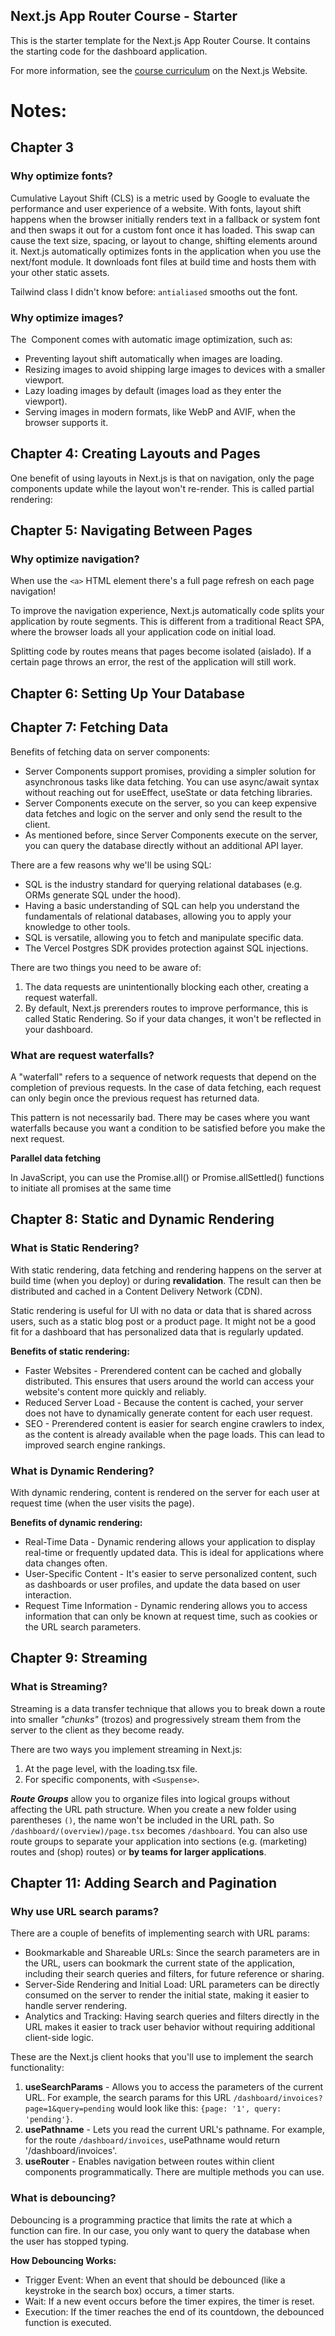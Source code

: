 ## Next.js App Router Course - Starter

This is the starter template for the Next.js App Router Course. It contains the starting code for the dashboard application.

For more information, see the [course curriculum](https://nextjs.org/learn) on the Next.js Website.

# Notes:

## Chapter 3

### Why optimize fonts?

Cumulative Layout Shift (CLS) is a metric used by Google to evaluate the performance and user experience of a website.
With fonts, layout shift happens when the browser initially renders text in a fallback or system font and then swaps it out for a custom font once it has loaded. This swap can cause the text size, spacing, or layout to change, shifting elements around it.
Next.js automatically optimizes fonts in the application when you use the next/font module. It downloads font files at build time and hosts them with your other static assets.

Tailwind class I didn't know before: `antialiased` smooths out the font.

### Why optimize images?

The <Image> Component comes with automatic image optimization, such as:

- Preventing layout shift automatically when images are loading.
- Resizing images to avoid shipping large images to devices with a smaller viewport.
- Lazy loading images by default (images load as they enter the viewport).
- Serving images in modern formats, like WebP and AVIF, when the browser supports it.

## Chapter 4: Creating Layouts and Pages

One benefit of using layouts in Next.js is that on navigation, only the page components update while the layout won't re-render. This is called partial rendering:

## Chapter 5: Navigating Between Pages

### Why optimize navigation?

When use the `<a>` HTML element there's a full page refresh on each page navigation!

To improve the navigation experience, Next.js automatically code splits your application by route segments. This is different from a traditional React SPA, where the browser loads all your application code on initial load.

Splitting code by routes means that pages become isolated (aislado). If a certain page throws an error, the rest of the application will still work.

## Chapter 6: Setting Up Your Database

## Chapter 7: Fetching Data

Benefits of fetching data on server components:

- Server Components support promises, providing a simpler solution for asynchronous tasks like data fetching. You can use async/await syntax without reaching out for useEffect, useState or data fetching libraries.
- Server Components execute on the server, so you can keep expensive data fetches and logic on the server and only send the result to the client.
- As mentioned before, since Server Components execute on the server, you can query the database directly without an additional API layer.

There are a few reasons why we'll be using SQL:

- SQL is the industry standard for querying relational databases (e.g. ORMs generate SQL under the hood).
- Having a basic understanding of SQL can help you understand the fundamentals of relational databases, allowing you to apply your knowledge to other tools.
- SQL is versatile, allowing you to fetch and manipulate specific data.
- The Vercel Postgres SDK provides protection against SQL injections.

There are two things you need to be aware of:

1. The data requests are unintentionally blocking each other, creating a request waterfall.
2. By default, Next.js prerenders routes to improve performance, this is called Static Rendering. So if your data changes, it won't be reflected in your dashboard.

### What are request waterfalls?

A "waterfall" refers to a sequence of network requests that depend on the completion of previous requests. In the case of data fetching, each request can only begin once the previous request has returned data.

This pattern is not necessarily bad. There may be cases where you want waterfalls because you want a condition to be satisfied before you make the next request.

**Parallel data fetching**

In JavaScript, you can use the Promise.all() or Promise.allSettled() functions to initiate all promises at the same time

## Chapter 8: Static and Dynamic Rendering

### What is Static Rendering?

With static rendering, data fetching and rendering happens on the server at build time (when you deploy) or during **revalidation**. The result can then be distributed and cached in a Content Delivery Network (CDN).

Static rendering is useful for UI with no data or data that is shared across users, such as a static blog post or a product page. It might not be a good fit for a dashboard that has personalized data that is regularly updated.

**Benefits of static rendering:**

- Faster Websites - Prerendered content can be cached and globally distributed. This ensures that users around the world can access your website's content more quickly and reliably.
- Reduced Server Load - Because the content is cached, your server does not have to dynamically generate content for each user request.
- SEO - Prerendered content is easier for search engine crawlers to index, as the content is already available when the page loads. This can lead to improved search engine rankings.

### What is Dynamic Rendering?

With dynamic rendering, content is rendered on the server for each user at request time (when the user visits the page).

**Benefits of dynamic rendering:**

- Real-Time Data - Dynamic rendering allows your application to display real-time or frequently updated data. This is ideal for applications where data changes often.
- User-Specific Content - It's easier to serve personalized content, such as dashboards or user profiles, and update the data based on user interaction.
- Request Time Information - Dynamic rendering allows you to access information that can only be known at request time, such as cookies or the URL search parameters.

## Chapter 9: Streaming

### What is Streaming?

Streaming is a data transfer technique that allows you to break down a route into smaller _"chunks"_ (trozos) and progressively stream them from the server to the client as they become ready.

There are two ways you implement streaming in Next.js:

1. At the page level, with the loading.tsx file.
2. For specific components, with `<Suspense>`.

_**Route Groups**_ allow you to organize files into logical groups without affecting the URL path structure. When you create a new folder using parentheses `()`, the name won't be included in the URL path. So `/dashboard/(overview)/page.tsx` becomes `/dashboard`. You can also use route groups to separate your application into sections (e.g. (marketing) routes and (shop) routes) or **by teams for larger applications**.

## Chapter 11: Adding Search and Pagination

### Why use URL search params?

There are a couple of benefits of implementing search with URL params:

- Bookmarkable and Shareable URLs: Since the search parameters are in the URL, users can bookmark the current state of the application, including their search queries and filters, for future reference or sharing.
- Server-Side Rendering and Initial Load: URL parameters can be directly consumed on the server to render the initial state, making it easier to handle server rendering.
- Analytics and Tracking: Having search queries and filters directly in the URL makes it easier to track user behavior without requiring additional client-side logic.

These are the Next.js client hooks that you'll use to implement the search functionality:

1. **useSearchParams** - Allows you to access the parameters of the current URL. For example, the search params for this URL `/dashboard/invoices?page=1&query=pending` would look like this: `{page: '1', query: 'pending'}`.
2. **usePathname** - Lets you read the current URL's pathname. For example, for the route `/dashboard/invoices`, usePathname would return '/dashboard/invoices'.
3. **useRouter** - Enables navigation between routes within client components programmatically. There are multiple methods you can use.

### What is debouncing?

Debouncing is a programming practice that limits the rate at which a function can fire. In our case, you only want to query the database when the user has stopped typing.

**How Debouncing Works:**

- Trigger Event: When an event that should be debounced (like a keystroke in the search box) occurs, a timer starts.
- Wait: If a new event occurs before the timer expires, the timer is reset.
- Execution: If the timer reaches the end of its countdown, the debounced function is executed.
